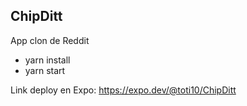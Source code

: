 ## ChipDitt

App clon de Reddit

- yarn install
- yarn start

Link deploy en Expo:
https://expo.dev/@toti10/ChipDitt